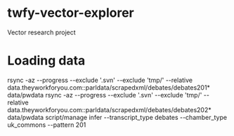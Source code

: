# twfy-vector-explorer
Vector research project

# Loading data

rsync -az --progress --exclude '.svn' --exclude 'tmp/' --relative data.theyworkforyou.com::parldata/scrapedxml/debates/debates201* data/pwdata
rsync -az --progress --exclude '.svn' --exclude 'tmp/' --relative data.theyworkforyou.com::parldata/scrapedxml/debates/debates202* data/pwdata
script/manage infer --transcript_type debates --chamber_type uk_commons --pattern 201
